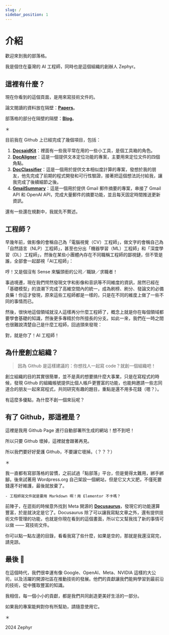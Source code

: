 ```yaml
---
slug: /
sidebar_position: 1
---
```


# 介紹

歡迎來到我的部落格。

我是個住在臺灣的 AI 工程師，同時也是這個組織的創辦人 Zephyr。

## 這裡有什麼？

現在你看到的這個頁面，是用來寫技術文件的。

論文閱讀的資料放在隔壁：[**Papers**](https://docsaid.org/papers/intro)。

部落格的部分在隔壁的隔壁：[**Blog**](https://docsaid.org/blog)。

＊

目前我在 Github 上已經完成了幾個項目，包括：

1. [**DocsaidKit**](https://github.com/DocsaidLab/DocsaidKit)：裡面有一些我平常在用的一些小工具，是個工具箱的角色。
2. [**DocAligner**](https://github.com/DocsaidLab/DocAligner)：這是一個提供文本定位功能的專案，主要用來定位文件的四個角點。
3. [**DocClassifier**](https://github.com/DocsaidLab/DocClassifier)：這是一個用於提供文本相似度計算的專案，發想於我的朋友，他先完成了前期的程式開發和可行性驗證，接著把這個想法託付給我，讓我完成了後續細節之後。
4. [**GmailSummary**](https://github.com/DocsaidLab/GmailSummary)：這是一個用於提供 Gmail 郵件摘要的專案，串接了 Gmail API 和 OpenAI API，完成大量郵件的摘要功能，並且每天固定時間推送更新資訊。

還有一些還在規劃中，我就先不贅述。

## 工程師？

早幾年前，做影像的會稱自己為「電腦視覺（CV）工程師」，做文字的會稱自己為「自然語言（NLP）工程師」，甚至也分出「機器學習（ML）工程師」和「深度學習（DL）工程師」，然後在某些小團體內存在不同職稱工程師的鄙視鏈，但不管是誰，全部會一起鄙視「AI工程師」：

哼！又是個沒有 Sense 來騙頭銜的公司／職缺／求職者！

事過境遷，現在我們愕然發現文字和影像和音訊等不同維度的資訊，居然已經在「基礎模型」的浪潮下完成了高維空間內的統一，成為刷榜、刷分、發論文的必備良藥！你這才發現，原來這些工程師都是一樣的，只是在不同的維度上做了一些不同的事情而已。

然後，很快地這個領域就沒人這樣再分什麼工程師了，概念上就是你在每個領域都要學會基礎的知識，然後更多專精於你所擅長的分支。如此一來，我們在一時之間也很難說清楚自己是什麼工程師，回過頭來發現：

對，就是你了！AI 工程師！

## 為什麼創立組織？

> 因為 Github 是這樣建議的：你想找人一起寫 code？就創一個組織吧！

創立組織的目的其實很簡單，並不是真的想要搞什麼大事業，只是在寫程式的時候，發現 Github 的組織帳號提供比個人帳戶更豐富的功能，也能夠邀請一些志同道合的朋友一起來寫程式，共同研究有趣的題目，重點是還不用多花錢（嗯？）。

有這麼多優點，為什麼不創一個來玩呢？

## 有了 Github，那這裡是？

這裡是我用 Github Page 進行自動部署所生成的網站！想不到吧！

所以只要 Github 壞掉，這裡就會跟著再見。

所以我們要好好愛護 Github，不要讓它壞掉。（？？？）

＊

我一直都有寫部落格的習慣，之前試過「點部落」平台，但是覺得太難用，綁手綁腳。後來試著用 Wordpress.org 自己架設一個網站，但是它又大又肥，不僅死要錢還不好維護，最後就放棄了。

    - 工程師寫文件就是要用 Markdown 啊！用 Elementor 不卡嗎？

前陣子，在逛街的時候意外找到 Meta 開源的 [**Docusaurus**](https://docusaurus.io/)，發現它的功能還算豐富，於是就決定是它了。Docusaurus 除了可以讓我寫點文章之外，還有提供技術文件管理的功能，也就是你現在看到的這個畫面，所以它又幫我找了新的事情可以做 —— 寫技術文件。

你可以點一點左邊的目錄，看看我寫了些什麼，如果是空的，那就是我還沒寫完，請見諒。


## 最後 🍹

在這個時代，我們很幸運有像 Google、OpenAI、Meta、NVIDIA 這樣的大公司，以及活躍的開源社區在推動技術的發展。他們的貢獻讓我們能夠學習到最前沿的技術，從中獲取豐富的知識。

我相信，每一個小小的貢獻，都是我們共同創造更美好生活的一部分。

如果我的專案能夠對你有所幫助，請隨意使用它。

＊

2024 Zephyr
